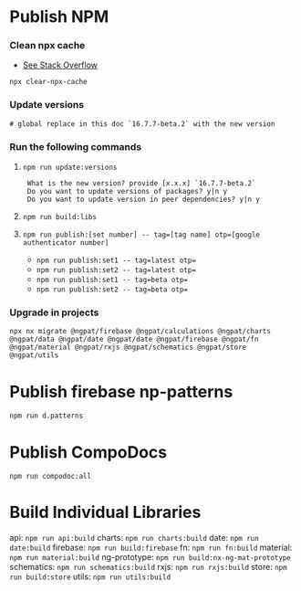 # Publish NPM


### Clean npx cache

- [See Stack Overflow](https://stackoverflow.com/questions/63510325/how-can-i-clear-the-central-cache-for-npx)

```angular2html
npx clear-npx-cache
```

### Update versions
```
# global replace in this doc `16.7.7-beta.2` with the new version

```

### Run the following commands

1. `npm run update:versions`

    ```
     What is the new version? provide [x.x.x] `16.7.7-beta.2`
     Do you want to update versions of packages? y|n y
     Do you want to update version in peer dependencies? y|n y
    ```
2. `npm run build:libs`
3. `npm run publish:[set number] -- tag=[tag name] otp=[google authenticator number]`
    - `npm run publish:set1 -- tag=latest otp=`
    - `npm run publish:set2 -- tag=latest otp=`
    - `npm run publish:set1 -- tag=beta otp=`
    - `npm run publish:set2 -- tag=beta otp=`


### Upgrade in projects
```
npx nx migrate @ngpat/firebase @ngpat/calculations @ngpat/charts @ngpat/data @ngpat/date @ngpat/date @ngpat/firebase @ngpat/fn @ngpat/material @ngpat/rxjs @ngpat/schematics @ngpat/store @ngpat/utils
```

# Publish firebase np-patterns
`npm run d.patterns`

# Publish CompoDocs
`npm run compodoc:all`

# Build Individual Libraries

api: `npm run api:build`
charts: `npm run charts:build`
date: `npm run date:build`
firebase: `npm run build:firebase`
fn: `npm run fn:build`
material: `npm run material:build`
ng-prototype: `npm run build:nx-ng-mat-prototype`
schematics: `npm run schematics:build`
rxjs: `npm run rxjs:build`
store: `npm run build:store`
utils: `npm run utils:build`
